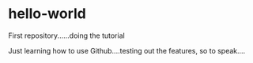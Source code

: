 # hello-world
First repository......doing the tutorial

Just learning how to use Github....testing
out the features, so to speak....
